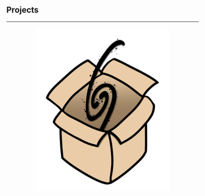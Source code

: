 ## Projects
<hr>

<p style="text-align:center"><img src="./Images/gal-in-a-box-shadow.jpeg" alt="galaxy in a box" style="max-width: 70%"></p>
